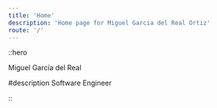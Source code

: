```yaml
---
title: 'Home'
description: 'Home page for Miguel Garcia del Real Ortiz'
route: '/'
---
```


::hero

Miguel García del Real

#description
Software Engineer


::

